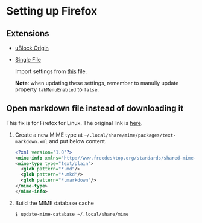# Setting up Firefox

## Extensions

- [uBlock Origin](https://addons.mozilla.org/en-US/firefox/addon/ublock-origin/)

- [Single File](https://addons.mozilla.org/en-US/firefox/addon/single-file/)

  Import settings from [this](singlefile-settings.json) file.

  **Note**: when updating these settings, remember to manully update property `tabMenuEnabled` to `false`.

## Open markdown file instead of downloading it

This fix is for Firefox for Linux. The original link is [here](https://superuser.com/a/1175837).

1. Create a new MIME type at `~/.local/share/mime/packages/text-markdown.xml` and put below content.

   ```xml
   <?xml version="1.0"?>
   <mime-info xmlns='http://www.freedesktop.org/standards/shared-mime-info'>
   <mime-type type="text/plain">
     <glob pattern="*.md"/>
     <glob pattern="*.mkd"/>
     <glob pattern="*.markdown"/>
   </mime-type>
   </mime-info>
   ```

2. Build the MIME database cache

   ```bash
   $ update-mime-database ~/.local/share/mime
   ```
